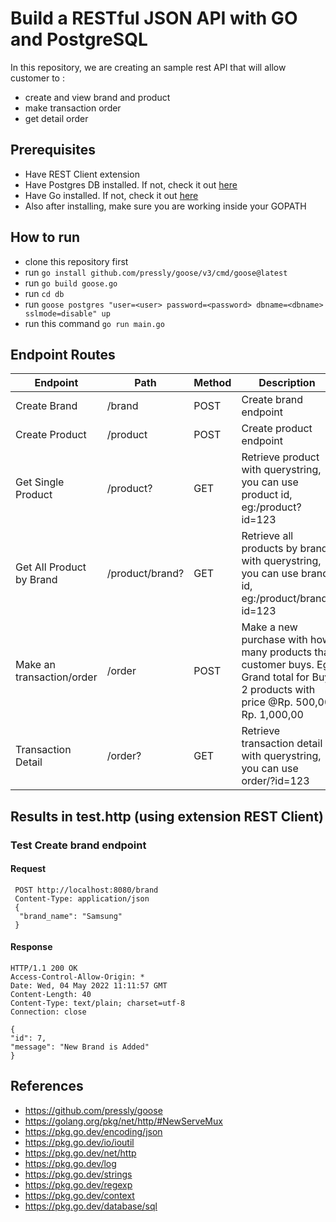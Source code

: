 # Build a RESTful JSON API with GO and PostgreSQL
In this repository, we are creating an sample rest API that will allow customer to :
* create and view brand and product 
* make transaction order 
* get detail order

## Prerequisites
* Have REST Client extension
* Have Postgres DB installed. If not, check it out [here](https://www.postgresql.org/)
* Have Go installed. If not, check it out [here](https://golang.org/doc/install)
* Also after installing, make sure you are working inside your GOPATH

## How to run 
* clone this repository first
* run ```go install github.com/pressly/goose/v3/cmd/goose@latest```
* run ```go build goose.go```
* run ```cd db```
* run ```goose postgres "user=<user> password=<password> dbname=<dbname> sslmode=disable" up```  
* run this command ```go run main.go```

## Endpoint Routes 

| Endpoint | Path  | Method  | Description
| ------- | --- | --- | ----------- |
| Create Brand | /brand | POST | Create brand endpoint |
| Create Product | /product | POST | Create product endpoint |
| Get Single Product | /product? | GET | Retrieve product with querystring, you can use product id, eg:/product?id=123|
| Get All Product by Brand | /product/brand? | GET | Retrieve all products by brand with querystring, you can use brand id, eg:/product/brand?id=123|
| Make an transaction/order | /order | POST | Make a new purchase with how many products that customer buys. Eg: Grand total for Buy 2 products with price @Rp. 500,00 Rp. 1,000,00|
| Transaction Detail | /order? | GET | Retrieve transaction detail with querystring, you can use order/?id=123|


## Results in test.http (using extension REST Client)
### Test Create brand endpoint
  #### Request
  ```
   POST http://localhost:8080/brand
   Content-Type: application/json
   {
    "brand_name": "Samsung"
   }
  ```
   #### Response
   ```
   HTTP/1.1 200 OK
  Access-Control-Allow-Origin: *
  Date: Wed, 04 May 2022 11:11:57 GMT
  Content-Length: 40
  Content-Type: text/plain; charset=utf-8
  Connection: close

  {
  "id": 7,
  "message": "New Brand is Added"
  }
   ```

## References
* https://github.com/pressly/goose
* https://golang.org/pkg/net/http/#NewServeMux
* https://pkg.go.dev/encoding/json
* https://pkg.go.dev/io/ioutil
* https://pkg.go.dev/net/http
* https://pkg.go.dev/log
* https://pkg.go.dev/strings
* https://pkg.go.dev/regexp
* https://pkg.go.dev/context
* https://pkg.go.dev/database/sql


